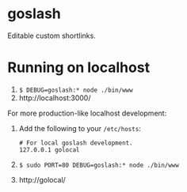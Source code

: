 # goslash

Editable custom shortlinks.

# Running on localhost

1. `$ DEBUG=goslash:* node ./bin/www`
2. http://localhost:3000/

For more production-like localhost development:

1. Add the following to your `/etc/hosts`:

   ```
   # For local goslash development.
   127.0.0.1 golocal
   ```

2. `$ sudo PORT=80 DEBUG=goslash:* node ./bin/www`
3. http://golocal/
